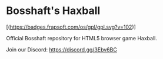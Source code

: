 # Bosshaft's Haxball
[(https://badges.frapsoft.com/os/gpl/gpl.svg?v=102)]

Official Bosshaft repository for HTML5 browser game Haxball.

Join our Discord: https://discord.gg/3Ebv6BC
